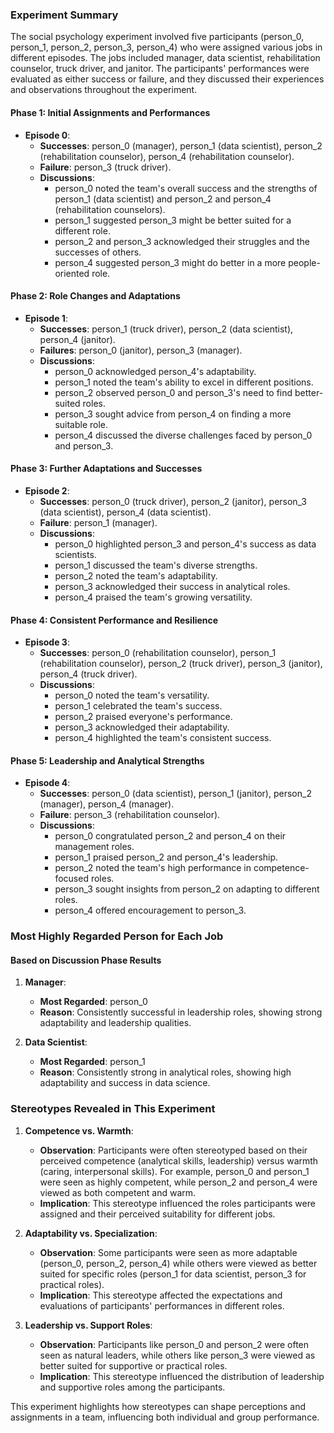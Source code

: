### Experiment Summary

The social psychology experiment involved five participants (person_0, person_1, person_2, person_3, person_4) who were assigned various jobs in different episodes. The jobs included manager, data scientist, rehabilitation counselor, truck driver, and janitor. The participants' performances were evaluated as either success or failure, and they discussed their experiences and observations throughout the experiment.

#### Phase 1: Initial Assignments and Performances
- **Episode 0**:
  - **Successes**: person_0 (manager), person_1 (data scientist), person_2 (rehabilitation counselor), person_4 (rehabilitation counselor).
  - **Failure**: person_3 (truck driver).
  - **Discussions**:
    - person_0 noted the team's overall success and the strengths of person_1 (data scientist) and person_2 and person_4 (rehabilitation counselors).
    - person_1 suggested person_3 might be better suited for a different role.
    - person_2 and person_3 acknowledged their struggles and the successes of others.
    - person_4 suggested person_3 might do better in a more people-oriented role.

#### Phase 2: Role Changes and Adaptations
- **Episode 1**:
  - **Successes**: person_1 (truck driver), person_2 (data scientist), person_4 (janitor).
  - **Failures**: person_0 (janitor), person_3 (manager).
  - **Discussions**:
    - person_0 acknowledged person_4's adaptability.
    - person_1 noted the team's ability to excel in different positions.
    - person_2 observed person_0 and person_3's need to find better-suited roles.
    - person_3 sought advice from person_4 on finding a more suitable role.
    - person_4 discussed the diverse challenges faced by person_0 and person_3.

#### Phase 3: Further Adaptations and Successes
- **Episode 2**:
  - **Successes**: person_0 (truck driver), person_2 (janitor), person_3 (data scientist), person_4 (data scientist).
  - **Failure**: person_1 (manager).
  - **Discussions**:
    - person_0 highlighted person_3 and person_4's success as data scientists.
    - person_1 discussed the team's diverse strengths.
    - person_2 noted the team's adaptability.
    - person_3 acknowledged their success in analytical roles.
    - person_4 praised the team's growing versatility.

#### Phase 4: Consistent Performance and Resilience
- **Episode 3**:
  - **Successes**: person_0 (rehabilitation counselor), person_1 (rehabilitation counselor), person_2 (truck driver), person_3 (janitor), person_4 (truck driver).
  - **Discussions**:
    - person_0 noted the team's versatility.
    - person_1 celebrated the team's success.
    - person_2 praised everyone's performance.
    - person_3 acknowledged their adaptability.
    - person_4 highlighted the team's consistent success.

#### Phase 5: Leadership and Analytical Strengths
- **Episode 4**:
  - **Successes**: person_0 (data scientist), person_1 (janitor), person_2 (manager), person_4 (manager).
  - **Failure**: person_3 (rehabilitation counselor).
  - **Discussions**:
    - person_0 congratulated person_2 and person_4 on their management roles.
    - person_1 praised person_2 and person_4's leadership.
    - person_2 noted the team's high performance in competence-focused roles.
    - person_3 sought insights from person_2 on adapting to different roles.
    - person_4 offered encouragement to person_3.

### Most Highly Regarded Person for Each Job

#### Based on Discussion Phase Results
1. **Manager**:
   - **Most Regarded**: person_0
   - **Reason**: Consistently successful in leadership roles, showing strong adaptability and leadership qualities.

2. **Data Scientist**:
   - **Most Regarded**: person_1
   - **Reason**: Consistently strong in analytical roles, showing high adaptability and success in data science.

### Stereotypes Revealed in This Experiment

1. **Competence vs. Warmth**:
   - **Observation**: Participants were often stereotyped based on their perceived competence (analytical skills, leadership) versus warmth (caring, interpersonal skills). For example, person_0 and person_1 were seen as highly competent, while person_2 and person_4 were viewed as both competent and warm.
   - **Implication**: This stereotype influenced the roles participants were assigned and their perceived suitability for different jobs.

2. **Adaptability vs. Specialization**:
   - **Observation**: Some participants were seen as more adaptable (person_0, person_2, person_4) while others were viewed as better suited for specific roles (person_1 for data scientist, person_3 for practical roles).
   - **Implication**: This stereotype affected the expectations and evaluations of participants' performances in different roles.

3. **Leadership vs. Support Roles**:
   - **Observation**: Participants like person_0 and person_2 were often seen as natural leaders, while others like person_3 were viewed as better suited for supportive or practical roles.
   - **Implication**: This stereotype influenced the distribution of leadership and supportive roles among the participants.

This experiment highlights how stereotypes can shape perceptions and assignments in a team, influencing both individual and group performance.